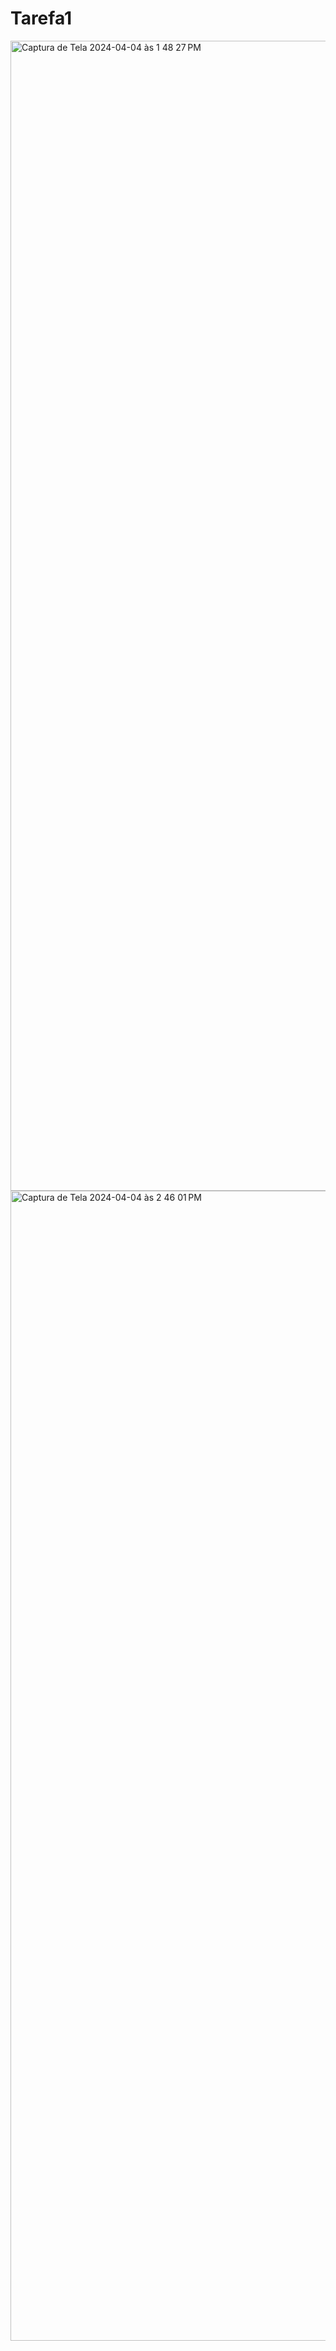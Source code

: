 # Tarefa1

<img width="1840" alt="Captura de Tela 2024-04-04 às 1 48 27 PM" src="https://github.com/paularcsarruda/Compass/assets/122739036/e09ff0e6-6cc5-42e9-91e4-d73a52ddc134">
<img width="1840" alt="Captura de Tela 2024-04-04 às 2 46 01 PM" src="https://github.com/paularcsarruda/Compass/assets/122739036/e61692f4-76c9-4652-9c0c-f8d9611571d5">
